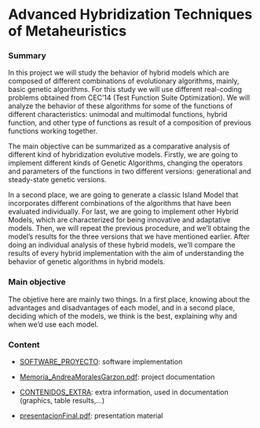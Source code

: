 # Advanced Hybridization Techniques of Metaheuristics

### Summary

In this project we will study the behavior of hybrid models which are composed of different combinations of evolutionary algorithms, mainly, basic genetic algorithms. For this study we will use different real-coding problems obtained from CEC’14 (Test Function Suite Optimization). We will analyze the behavior of these algorithms for some of the functions of different characteristics: unimodal and multimodal functions, hybrid function, and other type of functions as result of a composition of previous functions working together.


The main objective can be summarized as a comparative analysis of different kind of hybridization evolutive models. Firstly, we are going to implement different kinds of Genetic Algorithms, changing the operators and parameters of the functions in two different versions: generational and steady-state genetic versions.

In a second place, we are going to generate a classic Island Model that incorporates different combinations of the algorithms that have been evaluated individually. For last, we are going to implement other Hybrid Models, which are characterized for being innovative and adaptative models. Then, we will repeat the previous procedure, and we’ll obtaing the model’s results for the three versions that we have mentioned earlier. After doing an individual analysis of these hybrid models, we’ll compare the results of every hybrid implementation with the aim of understanding the behavior of genetic algorithms in hybrid models.


 ### Main objective
 The objetive here are mainly two things. In a first place, knowing about the advantages and disadvantages of each model, and in a second place, deciding which of the models, we think is the best, explaining why and when we’d use each model.


### Content

- [SOFTWARE_PROYECTO](https://github.com/andreamorgar/TFG_UGR/tree/master/SOFTWARE_PROYECTO): software implementation

- [Memoria_AndreaMoralesGarzon.pdf](https://github.com/andreamorgar/TFG_UGR/blob/master/Memoria_AndreaMoralesGarzon.pdf): project documentation

- [CONTENIDOS_EXTRA](https://github.com/andreamorgar/TFG_UGR/tree/master/CONTENIDOS_EXTRA): extra information, used in documentation (graphics, table results,...)

- [presentacionFinal.pdf](https://github.com/andreamorgar/TFG_UGR/blob/master/presentacionFinal.pdf): presentation material
